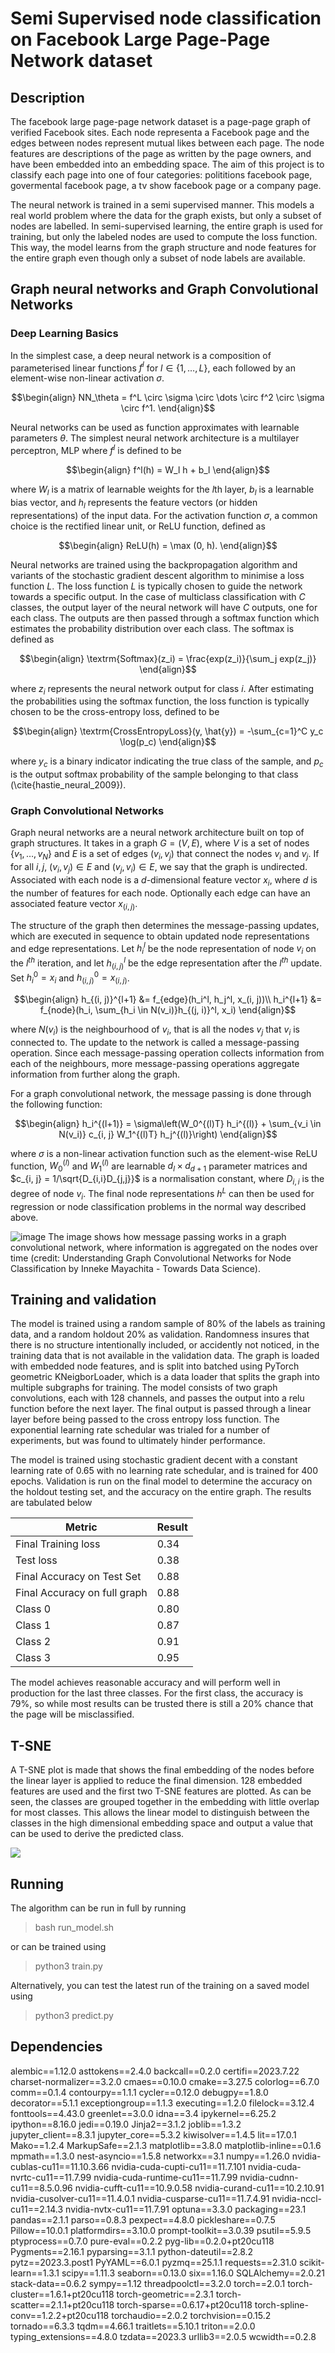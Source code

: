# Semi Supervised node classification on Facebook Large Page-Page Network dataset
## Description
The facebook large page-page network dataset is a page-page graph of verified Facebook sites. Each node representa a Facebook page and the edges between nodes represent mutual likes between each page. The node features are descriptions of the page as written by the page owners, and have been embedded into an embedding space. The aim of this project is to classify each page into one of four categories: polititions facebook page, govermental facebook page, a tv show facebook page or a company page. 

The neural network is trained in a semi supervised manner. This models a real world problem where the data for the graph exists, but only a subset of nodes are labelled. In semi-supervised learning, the entire graph is used for training, but only the labeled nodes are used to compute the loss function. This way, the model learns from the graph structure and node features for the entire graph even though only a subset of node labels are available. 

## Graph neural networks and Graph Convolutional Networks
### Deep Learning Basics
In the simplest case, a deep neural network is a composition of parameterised linear functions $f^l$ for $l \in \{1, \dots, L\}$, each followed by an element-wise non-linear activation $\sigma$. 
```math
\begin{align}
    NN_\theta = f^L \circ \sigma \circ \dots \circ f^2 \circ \sigma \circ f^1.
\end{align}
```
Neural networks can be used as function approximates with learnable parameters $\theta$. The simplest neural network architecture is a multilayer perceptron, MLP where $f^l$ is defined to be 
```math
\begin{align}
    f^l(h) = W_l h + b_l
\end{align}
```
where $W_l$ is a matrix of learnable weights for the $l$th layer, $b_l$ is a learnable bias vector, and $h_l$ represents the feature vectors (or hidden representations) of the input data. For the activation function $\sigma$, a common choice is the rectified linear unit, or ReLU function, defined as 
```math
\begin{align}
    ReLU(h) = \max (0, h).
\end{align}
```
Neural networks are trained using the backpropagation algorithm and variants of the stochastic gradient descent algorithm to minimise a loss function $L$. The loss function $L$ is typically chosen to guide the network towards a specific output. In the case of multiclass classification with $C$ classes, the output layer of the neural network will have $C$ outputs, one for each class. The outputs are then passed through a softmax function which estimates the probability distribution over each class. The softmax is defined as
```math
\begin{align}
    \textrm{Softmax}(z_i) = \frac{exp(z_i)}{\sum_j exp(z_j)}
\end{align}
```
where $z_i$ represents the neural network output for class $i$. After estimating the probabilities using the softmax function, the loss function is typically chosen to be the cross-entropy loss, defined to be
```math
\begin{align}
    \textrm{CrossEntropyLoss}(y, \hat{y}) = -\sum_{c=1}^C y_c \log(p_c)
\end{align}
```
where $y_c$ is a binary indicator indicating the true class of the sample, and $p_c$ is the output softmax probability of the sample belonging to that class (\cite{hastie_neural_2009}).

### Graph Convolutional Networks
Graph neural networks are a neural network architecture built on top of graph structures. It takes in a graph $G = (V, E)$, where $V$ is a set of nodes $\{v_1, \dots, v_N\}$ and $E$ is a set of edges $(v_i, v_j)$ that connect the nodes $v_i$ and $v_j$. If for all $i, j$, $(v_i, v_j) \in E$ and $(v_j , v_i) \in E$, we say that the graph is undirected. Associated with each node is a $d$-dimensional feature vector $x_i$, where $d$ is the number of features for each node. Optionally each edge can have an associated feature vector $x_{(i, j)}$. 

The structure of the graph then determines the message-passing updates, which are executed in sequence to obtain updated node representations and edge representations. Let $h^l_i$ be the node representation of node $v_i$ on the $l^{th}$ iteration, and let $h^l_{(i, j)}$ be the edge representation after the $l^{th}$ update. Set $h^0_i = x_i$ and $h^0_{(i,j)} = x_{(i,j)}$.
```math
\begin{align}
    h_{(i, j)}^{l+1} &= f_{edge}(h_i^l, h_j^l, x_(i, j))\\
    h_i^{l+1} &= f_{node}(h_i, \sum_{h_i \in N(v_i)}h_{(j, i)}^l, x_i)
\end{align}
```
where $N(v_i)$ is the neighbourhood of $v_i$, that is all the nodes $v_j$ that $v_i$ is connected to. The update to the network is called a message-passing operation. Since each message-passing operation collects information from each of the neighbours, more message-passing operations aggregate information from further along the graph.

For a graph convolutional network, the message passing is done through the following function:
```math
\begin{align}
    h_i^{(l+1)} = \sigma\left(W_0^{(l)T} h_i^{(l)} + \sum_{v_i \in N(v_i)} c_{i, j} W_1^{(l)T} h_j^{(l)}\right)
\end{align}
```
where $\sigma$ is a non-linear activation function such as the element-wise ReLU function, $W_0^{(l)}$ and $W_1^{(l)}$ are learnable $d_l \times d_{d+1}$ parameter matrices and $c_{i, j} = 1/\sqrt{D_{i,i}D_{j,j}}$ is a normalisation constant, where $D_{i,i}$ is the degree of node $v_i$. The final node representations $h^L$ can then be used for regression or node classification problems in the normal way described above. 

![image](https://github.com/jameslavis26/PatternAnalysis-2023/assets/59269629/377cbbc8-3557-49ee-95fb-9300405137ae)
The image shows how message passing works in a graph convolutional network, where information is aggregated on the nodes over time (credit: Understanding Graph Convolutional Networks for Node Classification by Inneke Mayachita - Towards Data Science). 

## Training and validation
The model is trained using a random sample of 80% of the labels as training data, and a random holdout 20% as validation. Randomness insures that there is no structure intentionally included, or accidently not noticed, in the training data that is not available in the validation data. The graph is loaded with embedded node features, and is split into batched using PyTorch geometric KNeigborLoader, which is a data loader that splits the graph into multiple subgraphs for training. The model consists of two graph convolutions, each with 128 channels, and passes the output into a relu function before the next layer. The final output is passed through a linear layer before being passed to the cross entropy loss function. The exponential learning rate schedular was trialed for a number of experiments, but was found to ultimately hinder performance. 

The model is trained using stochastic gradient decent with a constant learning rate of 0.65 with no learning rate schedular, and is trained for 400 epochs. Validation is run on the final model to determine the accuracy on the holdout testing set, and the accuracy on the entire graph. The results are tabulated below

| Metric | Result |
|-----|-----|
| Final Training loss | 0.34 |
| Test loss | 0.38 |
| Final Accuracy on Test Set | 0.88 |
| Final Accuracy on full graph | 0.88 |
| Class 0 | 0.80 |
| Class 1 | 0.87 |
| Class 2 | 0.91 |
| Class 3 | 0.95 |

The model achieves reasonable accuracy and will perform well in production for the last three classes. For the first class, the accuracy is 79%, so while most results can be trusted there is still a 20% chance that the page will be misclassified. 

## T-SNE
A T-SNE plot is made that shows the final embedding of the nodes before the linear layer is applied to reduce the final dimension. 128 embedded features are used and the first two T-SNE features are plotted. As can be seen, the classes are grouped together in the embedding with little overlap for most classes. This allows the linear model to distinguish between the classes in the high dimensional embedding space and output a value that can be used to derive the predicted class. 

![](figures/tsne.png)

## Running
The algorithm can be run in full by running
> bash run_model.sh

or can be trained using 
> python3 train.py

Alternatively, you can test the latest run of the training on a saved model using
> python3 predict.py

## Dependencies
alembic==1.12.0
asttokens==2.4.0
backcall==0.2.0
certifi==2023.7.22
charset-normalizer==3.2.0
cmaes==0.10.0
cmake==3.27.5
colorlog==6.7.0
comm==0.1.4
contourpy==1.1.1
cycler==0.12.0
debugpy==1.8.0
decorator==5.1.1
exceptiongroup==1.1.3
executing==1.2.0
filelock==3.12.4
fonttools==4.43.0
greenlet==3.0.0
idna==3.4
ipykernel==6.25.2
ipython==8.16.0
jedi==0.19.0
Jinja2==3.1.2
joblib==1.3.2
jupyter_client==8.3.1
jupyter_core==5.3.2
kiwisolver==1.4.5
lit==17.0.1
Mako==1.2.4
MarkupSafe==2.1.3
matplotlib==3.8.0
matplotlib-inline==0.1.6
mpmath==1.3.0
nest-asyncio==1.5.8
networkx==3.1
numpy==1.26.0
nvidia-cublas-cu11==11.10.3.66
nvidia-cuda-cupti-cu11==11.7.101
nvidia-cuda-nvrtc-cu11==11.7.99
nvidia-cuda-runtime-cu11==11.7.99
nvidia-cudnn-cu11==8.5.0.96
nvidia-cufft-cu11==10.9.0.58
nvidia-curand-cu11==10.2.10.91
nvidia-cusolver-cu11==11.4.0.1
nvidia-cusparse-cu11==11.7.4.91
nvidia-nccl-cu11==2.14.3
nvidia-nvtx-cu11==11.7.91
optuna==3.3.0
packaging==23.1
pandas==2.1.1
parso==0.8.3
pexpect==4.8.0
pickleshare==0.7.5
Pillow==10.0.1
platformdirs==3.10.0
prompt-toolkit==3.0.39
psutil==5.9.5
ptyprocess==0.7.0
pure-eval==0.2.2
pyg-lib==0.2.0+pt20cu118
Pygments==2.16.1
pyparsing==3.1.1
python-dateutil==2.8.2
pytz==2023.3.post1
PyYAML==6.0.1
pyzmq==25.1.1
requests==2.31.0
scikit-learn==1.3.1
scipy==1.11.3
seaborn==0.13.0
six==1.16.0
SQLAlchemy==2.0.21
stack-data==0.6.2
sympy==1.12
threadpoolctl==3.2.0
torch==2.0.1
torch-cluster==1.6.1+pt20cu118
torch-geometric==2.3.1
torch-scatter==2.1.1+pt20cu118
torch-sparse==0.6.17+pt20cu118
torch-spline-conv==1.2.2+pt20cu118
torchaudio==2.0.2
torchvision==0.15.2
tornado==6.3.3
tqdm==4.66.1
traitlets==5.10.1
triton==2.0.0
typing_extensions==4.8.0
tzdata==2023.3
urllib3==2.0.5
wcwidth==0.2.8
